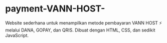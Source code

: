 # payment-VANN-HOST-
Website sederhana untuk menampilkan metode pembayaran VANN HOST ⚡ melalui DANA, GOPAY, dan QRIS. Dibuat dengan HTML, CSS, dan sedikit JavaScript.
